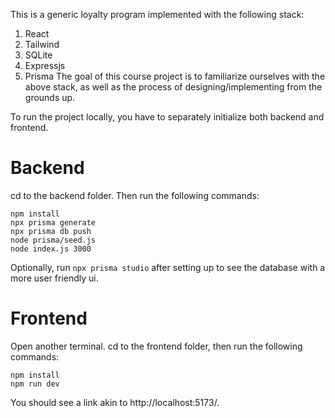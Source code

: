This is a generic loyalty program implemented with the following stack:
1. React
2. Tailwind
3. SQLite
4. Expressjs
5. Prisma
The goal of this course project is to familiarize ourselves with the above stack, as well as the process of designing/implementing from the grounds up.

To run the project locally, you have to separately initialize both backend and frontend. 

# Backend
cd to the backend folder. Then run the following commands:
```
npm install
npx prisma generate
npx prisma db push
node prisma/seed.js
node index.js 3000
```

Optionally, run `npx prisma studio` after setting up to see the database with a more user friendly ui.

# Frontend
Open another terminal. cd to the frontend folder, then run the following commands:
```
npm install
npm run dev
```
You should see a link akin to http://localhost:5173/.
